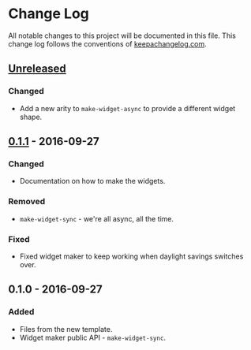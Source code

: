 # Change Log
All notable changes to this project will be documented in this file. This change log follows the conventions of [keepachangelog.com](http://keepachangelog.com/).

## [Unreleased]
### Changed
- Add a new arity to `make-widget-async` to provide a different widget shape.

## [0.1.1] - 2016-09-27
### Changed
- Documentation on how to make the widgets.

### Removed
- `make-widget-sync` - we're all async, all the time.

### Fixed
- Fixed widget maker to keep working when daylight savings switches over.

## 0.1.0 - 2016-09-27
### Added
- Files from the new template.
- Widget maker public API - `make-widget-sync`.

[Unreleased]: https://github.com/your-name/matrix-code/compare/0.1.1...HEAD
[0.1.1]: https://github.com/your-name/matrix-code/compare/0.1.0...0.1.1
